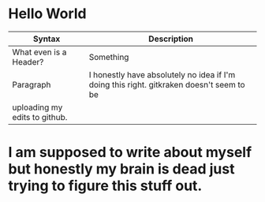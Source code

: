 # Hello World
| Syntax | Description |
| --- | ----------- |
| What even is a Header? | Something |
| Paragraph | I honestly have absolutely no idea if I'm doing this right. gitkraken doesn't seem to be
uploading my edits to github. |
# I am supposed to write about myself but honestly my brain is dead just trying to figure this stuff out. #
